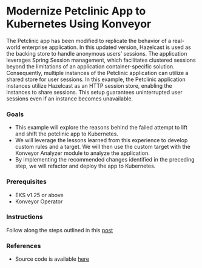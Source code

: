 # Modernize Petclinic App to Kubernetes Using Konveyor

The Petclinic app has been modified to replicate the behavior of a real-world enterprise application. In this updated version, Hazelcast is used as the backing store to handle anonymous users’ sessions. The application leverages Spring Session management, which facilitates clustered sessions beyond the limitations of an application container-specific solution. Consequently, multiple instances of the Petclinic application can utilize a shared store for user sessions. In this example, the Petclinic application instances utilize Hazelcast as an HTTP session store, enabling the instances to share sessions. This setup guarantees uninterrupted user sessions even if an instance becomes unavailable.

### Goals
* This example will explore the reasons behind the failed attempt to lift and shift the petclinic app to Kubernetes.
* We will leverage the lessons learned from this experience to develop custom rules and a target. We will then use the custom target with the Konveyor Analyzer module to analyze the application.
* By implementing the recommended changes identified in the preceding step, we will refactor and deploy the app to Kubernetes.

### Prerequisites
* EKS v1.25 or above
* Konveyor Operator

### Instructions

Follow along the steps outlined in this [post](https://www.konveyor.io/blog/modernize-petclinic-to-k8s-using-konveyor/#walkthrough)

### References
* Source code is available [here](https://github.com/konveyor/spring-framework-petclinic/tree/legacy)